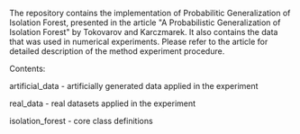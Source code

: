 The repository contains the implementation of Probabilitic Generalization of Isolation Forest, presented in the article "A Probabilistic Generalization of Isolation Forest" by Tokovarov and Karczmarek.
It also contains the data that was used in numerical experiments. Please refer to the article for detailed description of the method experiment procedure.

Contents:

artificial_data - artificially generated data applied in the experiment

real_data - real datasets applied in the experiment

isolation_forest - core class definitions


